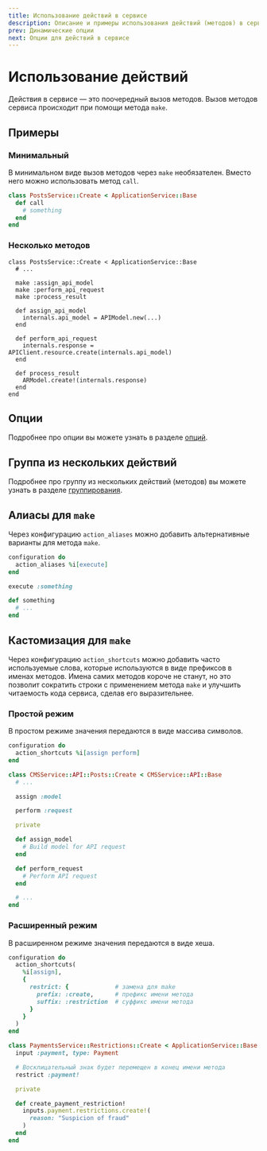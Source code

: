 ```yaml
---
title: Использование действий в сервисе
description: Описание и примеры использования действий (методов) в сервисе
prev: Динамические опции
next: Опции для действий в сервисе
---
```


# Использование действий

Действия в сервисе — это поочередный вызов методов.
Вызов методов сервиса происходит при помощи метода `make`.

## Примеры

### Минимальный

В минимальном виде вызов методов через `make` необязателен.
Вместо него можно использовать метод `call`.

```ruby
class PostsService::Create < ApplicationService::Base
  def call
    # something
  end
end
```

### Несколько методов

```ruby{4-6,8,12,16}
class PostsService::Create < ApplicationService::Base
  # ...

  make :assign_api_model
  make :perform_api_request
  make :process_result

  def assign_api_model
    internals.api_model = APIModel.new(...)
  end

  def perform_api_request
    internals.response = APIClient.resource.create(internals.api_model)
  end

  def process_result
    ARModel.create!(internals.response)
  end
end
```

## Опции

Подробнее про опции вы можете узнать в разделе [опций](../actions/options).

## Группа из нескольких действий

Подробнее про группу из нескольких действий (методов) вы можете узнать в разделе [группирования](../actions/grouping).

## Алиасы для `make`

Через конфигурацию `action_aliases` можно добавить альтернативные варианты для метода `make`.

```ruby {2,5}
configuration do
  action_aliases %i[execute]
end

execute :something

def something
  # ...
end
```

## Кастомизация для `make`

Через конфигурацию `action_shortcuts` можно добавить часто используемые слова, которые используются в виде префиксов в именах методов.
Имена самих методов короче не станут, но это позволит сократить строки с применением метода `make` и улучшить читаемость кода сервиса, сделав его выразительнее.

### Простой режим

В простом режиме значения передаются в виде массива символов.

```ruby
configuration do
  action_shortcuts %i[assign perform]
end
```

```ruby
class CMSService::API::Posts::Create < CMSService::API::Base
  # ...

  assign :model

  perform :request

  private

  def assign_model
    # Build model for API request
  end

  def perform_request
    # Perform API request
  end

  # ...
end
```

### Расширенный режим <Badge type="tip" text="Начиная с 2.14.0" />

В расширенном режиме значения передаются в виде хеша.

```ruby
configuration do
  action_shortcuts(
    %i[assign],
    {
      restrict: {             # замена для make
        prefix: :create,      # префикс имени метода
        suffix: :restriction  # суффикс имени метода
      }
    }
  )
end
```

```ruby
class PaymentsService::Restrictions::Create < ApplicationService::Base
  input :payment, type: Payment

  # Восклицательный знак будет перемещен в конец имени метода
  restrict :payment!

  private

  def create_payment_restriction!
    inputs.payment.restrictions.create!(
      reason: "Suspicion of fraud"
    )
  end
end
```

